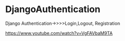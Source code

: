 # DjangoAuthentication
  Django Authentication->>>>Login,Logout, Registration

https://www.youtube.com/watch?v=VgFAVbaM9TA
